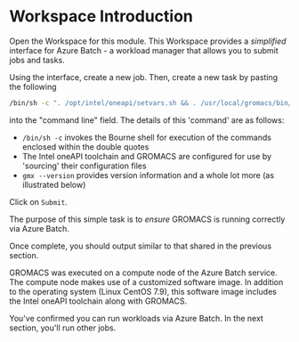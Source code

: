 # Workspace Introduction 

Open the Workspace for this module. This Workspace provides a _simplified_ interface for Azure Batch - a workload manager that allows you to submit jobs and tasks.

Using the interface, create a new job. Then, create a new task by pasting the following 

```bash
/bin/sh -c ". /opt/intel/oneapi/setvars.sh && . /usr/local/gromacs/bin/GMXRC && gmx --version"
```

into the "command line" field. The details of this 'command' are as follows:

- `/bin/sh -c` invokes the Bourne shell for execution of the commands enclosed within the double quotes
- The Intel oneAPI toolchain and GROMACS are configured for use by 'sourcing' their configuration files 
- `gmx --version` provides version information and a whole lot more (as illustrated below)

Click on `Submit`. 

The purpose of this simple task is to _ensure_ GROMACS is running correctly via Azure Batch. 

Once complete, you should output similar to that shared in the previous section. 

<!--- ![NGSEP commands partial list](/genomics/sequencing/media/ngsep_commands_partial.png "NGSEP commands partial list") 

This image captures only a _partial_ list of NGSEP's modules; included is a brief description for each. 

The full list of NGSEP commands will be available as the output of the task run by Azure Batch. Once your task is complete, view the output by clicking on "View Output". 

--->

<!--- fix the above once UI is known --->

GROMACS was executed on a compute node of the Azure Batch service. The compute node makes use of a customized software image. In addition to the operating system (Linux CentOS 7.9), this software image includes the Intel oneAPI toolchain along with GROMACS. 

<!--- add arch schematic of Batch service implementation --->

You've confirmed you can run workloads via Azure Batch. In the next section, you'll run other jobs. 